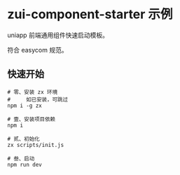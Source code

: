 # zui-component-starter 示例

uniapp 前端通用组件快速启动模板。

符合 easycom 规范。


## 快速开始

```shell
# 零、安装 zx 环境
#     如已安装，可跳过
npm i -g zx

# 壹、安装项目依赖
npm i

# 贰、初始化
zx scripts/init.js

# 叁、启动
npm run dev

```
